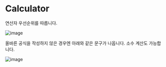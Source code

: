 # Calculator

연산자 우선순위를 따릅니다.

![image](https://github.com/ParkDH0809/Calculator/assets/99964675/1e915eea-65a9-4ad9-821a-23a72bc2068e)




올바른 공식을 작성하지 않은 경우엔 아래와 같은 문구가 나옵니다.
소수 계산도 가능합니다.

![image](https://github.com/ParkDH0809/Calculator/assets/99964675/d202adaa-16db-4bba-a6ed-849af1a6395b)


